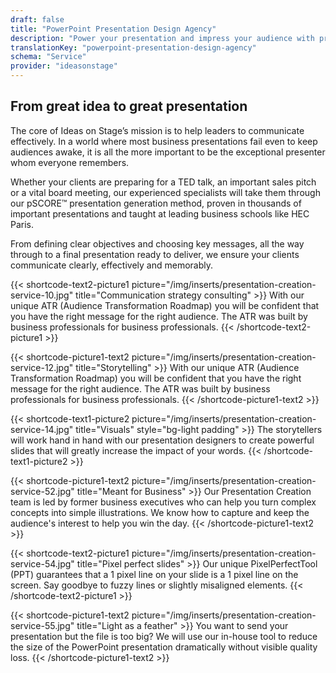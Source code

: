 ```yaml
---
draft: false
title: "PowerPoint Presentation Design Agency"
description: "Power your presentation and impress your audience with professionally-designed slides."
translationKey: "powerpoint-presentation-design-agency"
schema: "Service"
provider: "ideasonstage"
---
```


## From great idea to great presentation
The core of Ideas on Stage’s mission is to help leaders to communicate effectively. In a world where most business presentations fail even to keep audiences awake, it is all the more important to be the exceptional presenter whom everyone remembers.

Whether your clients are preparing for a TED talk, an important sales pitch or a vital board meeting, our experienced specialists will take them through our pSCORE™ presentation generation method, proven in thousands of important presentations and taught at leading business schools like HEC Paris.

From defining clear objectives and choosing key messages, all the way through to a final presentation ready to deliver, we ensure your clients communicate clearly, effectively and memorably.

{{< shortcode-text2-picture1 picture="/img/inserts/presentation-creation-service-10.jpg" title="Communication strategy consulting" >}}
With our unique ATR (Audience Transformation Roadmap) you will be confident that you have the right message for the right audience. The ATR was built by business professionals for business professionals.
{{< /shortcode-text2-picture1 >}}

{{< shortcode-picture1-text2 picture="/img/inserts/presentation-creation-service-12.jpg" title="Storytelling" >}}
With our unique ATR (Audience Transformation Roadmap) you will be confident that you have the right message for the right audience. The ATR was built by business professionals for business professionals.
{{< /shortcode-picture1-text2 >}}

{{< shortcode-text1-picture2 picture="/img/inserts/presentation-creation-service-14.jpg" title="Visuals" style="bg-light padding" >}}
The storytellers will work hand in hand with our presentation designers to create powerful slides that will greatly increase the impact of your words.
{{< /shortcode-text1-picture2 >}}

{{< shortcode-picture1-text2 picture="/img/inserts/presentation-creation-service-52.jpg" title="Meant for Business" >}}
Our Presentation Creation team is led by former business executives who can help you turn complex concepts into simple illustrations. We know how to capture and keep the audience's interest to help you win the day.
{{< /shortcode-picture1-text2 >}}

{{< shortcode-text2-picture1 picture="/img/inserts/presentation-creation-service-54.jpg" title="Pixel perfect slides" >}}
Our unique PixelPerfectTool (PPT) guarantees that a 1 pixel line on your slide is a 1 pixel line on the screen. Say goodbye to fuzzy lines or slightly misaligned elements.
{{< /shortcode-text2-picture1 >}}

{{< shortcode-picture1-text2 picture="/img/inserts/presentation-creation-service-55.jpg" title="Light as a feather" >}}
You want to send your presentation but the file is too big? We will use our in-house tool to reduce the size of the PowerPoint presentation dramatically without visible quality loss.
{{< /shortcode-picture1-text2 >}}
